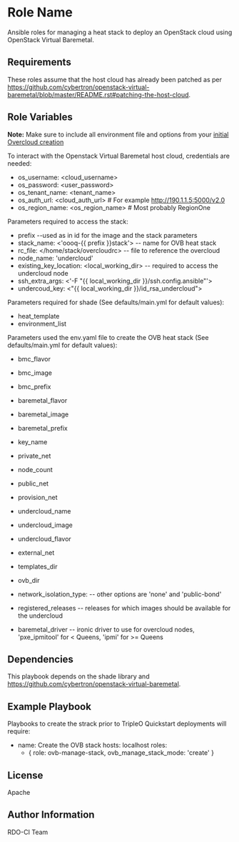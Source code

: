 Role Name
=========

Ansible roles for managing a heat stack to deploy an OpenStack cloud using OpenStack Virtual Baremetal.

Requirements
------------

These roles assume that the host cloud has already been patched as per
https://github.com/cybertron/openstack-virtual-baremetal/blob/master/README.rst#patching-the-host-cloud.

Role Variables
--------------

**Note:** Make sure to include all environment file and options from your [initial Overcloud creation](http://docs.openstack.org/developer/tripleo-docs/basic_deployment/basic_deployment_cli.html#deploy-the-overcloud)

To interact with the Openstack Virtual Baremetal host cloud, credentials are needed:
- os_username: <cloud_username>
- os_password: <user_password>
- os_tenant_name: <tenant_name>
- os_auth_url: <cloud_auth_url> # For example http://190.1.1.5:5000/v2.0
- os_region_name: <os_region_name> # Most probably RegionOne

Parameters required to access the stack:
- prefix --used as in id for the image and the stack parameters
- stack_name: <'oooq-{{ prefix }}stack'> -- name for OVB heat stack
- rc_file: </home/stack/overcloudrc> -- file to reference the overcloud
- node_name: 'undercloud'
- existing_key_location: <local_working_dir> -- required to access the undercloud node
- ssh_extra_args: <'-F "{{ local_working_dir }}/ssh.config.ansible"'>
- undercoud_key: <"{{ local_working_dir }}/id_rsa_undercloud">

Parameters required for shade (See defaults/main.yml for default values):
- heat_template
- environment_list

Parameters used the env.yaml file to create the OVB heat stack (See defaults/main.yml for default values):
- bmc_flavor
- bmc_image
- bmc_prefix
- baremetal_flavor
- baremetal_image
- baremetal_prefix
- key_name
- private_net
- node_count
- public_net
- provision_net
- undercloud_name
- undercloud_image
- undercloud_flavor
- external_net
- templates_dir
- ovb_dir
- network_isolation_type: <multiple-nics> -- other options are 'none' and 'public-bond'

- registered_releases -- releases for which images should be available for the undercloud

- baremetal_driver -- ironic driver to use for overcloud nodes, 'pxe_ipmitool'
  for < Queens, 'ipmi' for >= Queens

Dependencies
------------

This playbook depends on the shade library and https://github.com/cybertron/openstack-virtual-baremetal.

Example Playbook
----------------

Playbooks to create the strack prior to TripleO Quickstart deployments will require:

- name: Create the OVB stack
  hosts: localhost
  roles:
    - { role: ovb-manage-stack, ovb_manage_stack_mode: 'create' }

License
-------

Apache

Author Information
------------------

RDO-CI Team

